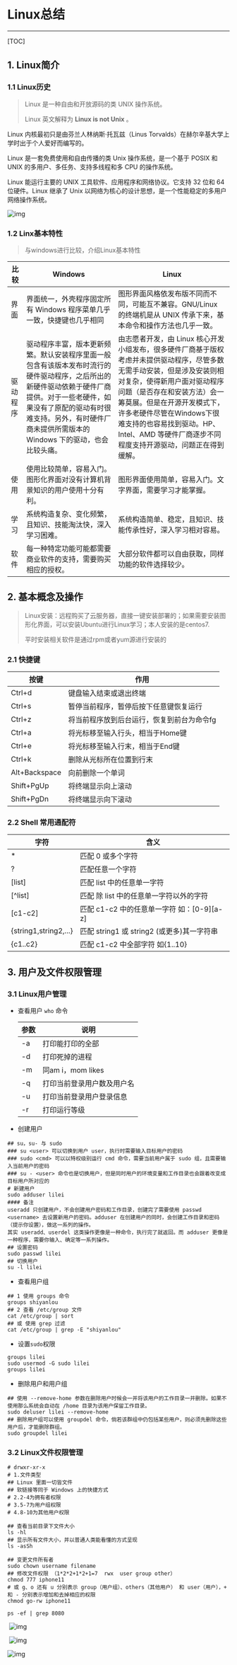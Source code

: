 # Linux总结
--------------------------------------
[TOC]
## 1. Linux简介

### 1.1 Linux历史

> Linux 是一种自由和开放源码的类 UNIX 操作系统。 
>
> Linux 英文解释为 **Linux is not Unix** 。

Linux 内核最初只是由芬兰人林纳斯·托瓦兹（Linus Torvalds）在赫尔辛基大学上学时出于个人爱好而编写的。

Linux 是一套免费使用和自由传播的类 Unix 操作系统，是一个基于 POSIX 和 UNIX 的多用户、多任务、支持多线程和多 CPU 的操作系统。

Linux 能运行主要的 UNIX 工具软件、应用程序和网络协议。它支持 32 位和 64 位硬件。Linux 继承了 Unix 以网络为核心的设计思想，是一个性能稳定的多用户网络操作系统。

![img](https://www.runoob.com/wp-content/uploads/2014/06/1511849829609658.jpg) 

### 1.2 Linx基本特性

> 与windows进行比较，介绍Linux基本特性

| 比较     | Windows                                                      | Linux                                                        |
| -------- | ------------------------------------------------------------ | ------------------------------------------------------------ |
| 界面     | 界面统一，外壳程序固定所有 Windows 程序菜单几乎一致，快捷键也几乎相同 | 图形界面风格依发布版不同而不同，可能互不兼容。GNU/Linux 的终端机是从 UNIX 传承下来，基本命令和操作方法也几乎一致。 |
| 驱动程序 | 驱动程序丰富，版本更新频繁。默认安装程序里面一般包含有该版本发布时流行的硬件驱动程序，之后所出的新硬件驱动依赖于硬件厂商提供。对于一些老硬件，如果没有了原配的驱动有时很难支持。另外，有时硬件厂商未提供所需版本的 Windows 下的驱动，也会比较头痛。 | 由志愿者开发，由 Linux 核心开发小组发布，很多硬件厂商基于版权考虑并未提供驱动程序，尽管多数无需手动安装，但是涉及安装则相对复杂，使得新用户面对驱动程序问题（是否存在和安装方法）会一筹莫展。但是在开源开发模式下，许多老硬件尽管在Windows下很难支持的也容易找到驱动。HP、Intel、AMD 等硬件厂商逐步不同程度支持开源驱动，问题正在得到缓解。 |
| 使用     | 使用比较简单，容易入门。图形化界面对没有计算机背景知识的用户使用十分有利。 | 图形界面使用简单，容易入门。文字界面，需要学习才能掌握。     |
| 学习     | 系统构造复杂、变化频繁，且知识、技能淘汰快，深入学习困难。   | 系统构造简单、稳定，且知识、技能传承性好，深入学习相对容易。 |
| 软件     | 每一种特定功能可能都需要商业软件的支持，需要购买相应的授权。 | 大部分软件都可以自由获取，同样功能的软件选择较少。           |





## 2. 基本概念及操作

> Linux安装：远程购买了云服务器，直接一键安装部署的；如果需要安装图形化界面，可以安装Ubuntu进行Linux学习；本人安装的是centos7.
>
> 平时安装相关软件是通过rpm或者yum源进行安装的

### 2.1 快捷键

|按键|作用|
| ---- | ---- |
|Ctrl+d|键盘输入结束或退出终端|
|Ctrl+s|暂停当前程序，暂停后按下任意键恢复运行|
|Ctrl+z|将当前程序放到后台运行，恢复到前台为命令fg|
|Ctrl+a|将光标移至输入行头，相当于Home键|
|Ctrl+e|将光标移至输入行末，相当于End键|
|Ctrl+k|删除从光标所在位置到行末|
|Alt+Backspace|向前删除一个单词|
|Shift+PgUp|将终端显示向上滚动|
|Shift+PgDn|将终端显示向下滚动|

### 2.2 Shell 常用通配符

|字符|含义|
| ---- | ---- |
|*|匹配 0 或多个字符|
|?|匹配任意一个字符|
|[list]|匹配 list 中的任意单一字符|
|[^list]|匹配 除 list 中的任意单一字符以外的字符|
|[c1-c2]|匹配 c1-c2 中的任意单一字符 如：[0-9][a-z]|
|{string1,string2,...}|匹配 string1 或 string2 (或更多)其一字符串|
|{c1..c2}|匹配 c1-c2 中全部字符 如{1..10}|

## 3. 用户及文件权限管理

### 3.1 Linux用户管理

- 查看用户 `who` 命令

  |参数|说明|
  | ---- | ---- |
  |-a|打印能打印的全部|
  |-d|打印死掉的进程|
  |-m|同am i，mom likes|
  |-q|打印当前登录用户数及用户名|
  |-u|打印当前登录用户登录信息|
  |-r|打印运行等级|

- 创建用户
```shell
## su，su- 与 sudo
### su <user> 可以切换到用户 user，执行时需要输入目标用户的密码
### sudo <cmd> 可以以特权级别运行 cmd 命令，需要当前用户属于 sudo 组，且需要输入当前用户的密码
### su - <user> 命令也是切换用户，但是同时用户的环境变量和工作目录也会跟着改变成目标用户所对应的
# 新建用户
sudo adduser lilei
#### 备注
useradd 只创建用户，不会创建用户密码和工作目录，创建完了需要使用 passwd <username> 去设置新用户的密码。adduser 在创建用户的同时，会创建工作目录和密码（提示你设置），做这一系列的操作。
其实 useradd、userdel 这类操作更像是一种命令，执行完了就返回。而 adduser 更像是一种程序，需要你输入、确定等一系列操作。
## 设置密码
sudo passwd lilei
## 切换用户
su -l lilei
```

- 查看用户组

```shell
## 1 使用 groups 命令
groups shiyanlou
## 2 查看 /etc/group 文件
cat /etc/group | sort
## 或 使用 grep 过滤
cat /etc/group | grep -E "shiyanlou"
```

- 设置`sudo`权限

```shell
groups lilei
sudo usermod -G sudo lilei
groups lilei
```

- 删除用户和用户组
```shell
## 使用 --remove-home 参数在删除用户时候会一并将该用户的工作目录一并删除。如果不使用那么系统会自动在 /home 目录为该用户保留工作目录。
sudo deluser lilei --remove-home
## 删除用户组可以使用 groupdel 命令，倘若该群组中仍包括某些用户，则必须先删除这些用户后，才能删除群组。
sudo groupdel lilei
```

### 3.2 Linux文件权限管理

```shell
# drwxr-xr-x
# 1.文件类型  
## Linux 里面一切皆文件
## 软链接等同于 Windows 上的快捷方式
# 2.2-4为拥有者权限
# 3.5-7为用户组权限
# 4.8-10为其他用户权限

## 查看当前目录下文件大小
ls -hl
## 显示所有文件大小，并以普通人类能看懂的方式呈现
ls -asSh

## 变更文件所有者
sudo chown username filename
## 修改文件权限 （1*2*2+1*2+1=7  rwx  user group other）
chmod 777 iphone11
# 或 g、o 还有 u 分别表示 group（用户组）、others（其他用户） 和 user（用户），+ 和 - 分别表示增加和去掉相应的权限
chmod go-rw iphone11

ps -ef | grep 8080
```



​                                 ![img](https://doc.shiyanlou.com/linux_base/3-9.png) 

​                                                      ![img](https://doc.shiyanlou.com/linux_base/3-10.png) 







![img](https://doc.shiyanlou.com/linux_base/4-1.png) 






